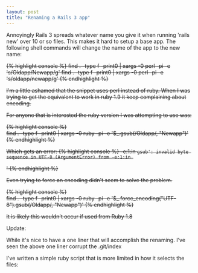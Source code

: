 ```yaml
---
layout: post
title: "Renaming a Rails 3 app"
---
```

Annoyingly Rails 3 spreads whatever name you give it when running 'rails new' over 10 or so files. This makes it hard to setup a base app. The following
shell commands will change the name of the app to the new name:

<strike>{% highlight console %}
find . -type f -print0 | xargs -0 perl -pi -e 's/Oldapp/Newapp/g'
find . -type f -print0 | xargs -0 perl -pi -e 's/oldapp/newapp/g'
{% endhighlight %}

I'm a little ashamed that the snippet uses perl instead of ruby. When I was trying to get the equivalent to work in ruby 1.9 it keep complaining about encoding.

For anyone that is interested the ruby version I was attempting to use was:
  
{% highlight console %}  
find . -type f -print0 |
  xargs -0 ruby -pi -e '$_.gsub(/Oldapp/, "Newapp")'
{% endhighlight %}

Which gets an error:
{% highlight console %} 
-e:1:in `gsub': invalid byte sequence in UTF-8 (ArgumentError)
	from -e:1:in `<main>'
{% endhighlight %}

Even trying to force an encoding didn't seem to solve the problem.

{% highlight console %}  
find . -type f -print0 |
  xargs -0 ruby -pi -e '$_.force_encoding("UTF-8").gsub(/Oldapp/, "Newapp")'
{% endhighlight %}

It is likely this wouldn't occur if used from Ruby 1.8</strike>

Update:

While it's nice to have a one liner that will accomplish the renaming. I've seen the above one liner corrupt the .git/index

I've written a simple ruby script that is more limited in how it selects the files:

<script src="http://gist.github.com/1672812.js"></script>



